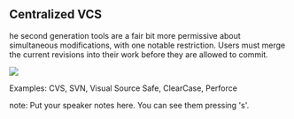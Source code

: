 
## Centralized VCS

he second generation tools are a fair bit more permissive about simultaneous modifications, with one notable restriction. Users must merge the current revisions into their work before they are allowed to commit. 

![](http://git-scm.com/figures/18333fig0102-tn.png)

Examples: CVS, SVN, Visual Source Safe, ClearCase, Perforce


note:
    Put your speaker notes here.
    You can see them pressing 's'.
